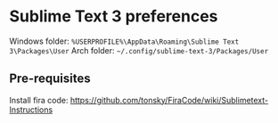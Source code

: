 # Sublime Text 3 preferences

Windows folder: `%USERPROFILE%\AppData\Roaming\Sublime Text 3\Packages\User`
Arch folder: `~/.config/sublime-text-3/Packages/User`

## Pre-requisites

Install fira code: https://github.com/tonsky/FiraCode/wiki/Sublimetext-Instructions

